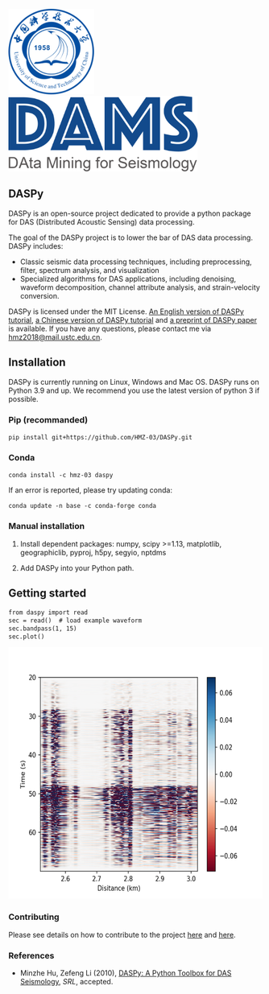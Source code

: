 <img src="./website/USTC.svg" height="170" />&emsp;<img src="./website/DAMS.png" height="150" />


## DASPy

DASPy is an open-source project dedicated to provide a python package for DAS (Distributed Acoustic Sensing) data processing.

The goal of the DASPy project is to lower the bar of DAS data processing. DASPy includes:
* Classic seismic data processing techniques, including preprocessing, filter, spectrum analysis, and visualization
* Specialized algorithms for DAS applications, including denoising, waveform decomposition, channel attribute analysis, and strain-velocity conversion. 

DASPy is licensed under the MIT License. [An English version of DASPy tutorial](https://daspy-tutorial.readthedocs.io/en/latest/), [a Chinese version of DASPy tutorial](https://daspy-tutorial-cn.readthedocs.io/zh-cn/latest/) and [a preprint of DASPy paper](document/Hu_and_Li_DASPy.pdf) is available. If you have any questions, please contact me via <hmz2018@mail.ustc.edu.cn>.

## Installation
DASPy is currently running on Linux, Windows and Mac OS.
DASPy runs on Python 3.9 and up. We recommend you use the latest version of python 3 if possible.

### Pip (recommanded)
```
pip install git+https://github.com/HMZ-03/DASPy.git
```

### Conda
```
conda install -c hmz-03 daspy
```

If an error is reported, please try updating conda:

```
conda update -n base -c conda-forge conda
```

### Manual installation
1. Install dependent packages: numpy, scipy >=1.13, matplotlib, geographiclib, pyproj, h5py, segyio, nptdms

2. Add DASPy into your Python path.

## Getting started
```
from daspy import read
sec = read()  # load example waveform
sec.bandpass(1, 15)
sec.plot()
```
<img src="./website/waveform.png" height="500" />

### Contributing

Please see details on how to contribute to the project [here](CONTRIBUTING.md) and [here](CodingStyleGuide.md).

### References

  * Minzhe Hu, Zefeng Li (2010), [DASPy: A Python Toolbox for DAS Seismology](document/Hu_and_Li_DASPy.pdf), _SRL_, accepted.